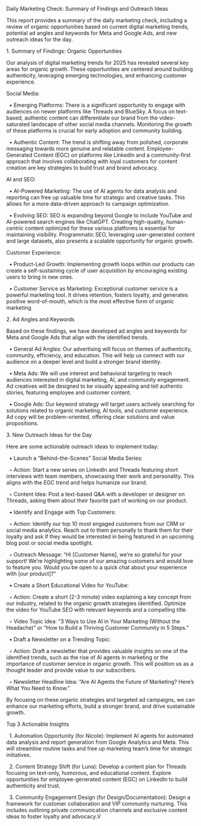 Daily Marketing Check: Summary of Findings and Outreach Ideas

This report provides a summary of the daily marketing check, including a review of organic opportunities based on current digital marketing trends, potential ad angles and keywords for Meta and Google Ads, and new outreach ideas for the day.



1\. Summary of Findings: Organic Opportunities

Our analysis of digital marketing trends for 2025 has revealed several key areas for organic growth. These opportunities are centered around building authenticity, leveraging emerging technologies, and enhancing customer experience.



Social Media:



 	•	Emerging Platforms: There is a significant opportunity to engage with audiences on newer platforms like Threads and BlueSky. A focus on text-based, authentic content can differentiate our brand from the video-saturated landscape of other social media channels. Monitoring the growth of these platforms is crucial for early adoption and community building.

 	•	Authentic Content: The trend is shifting away from polished, corporate messaging towards more genuine and relatable content. Employee-Generated Content (EGC) on platforms like LinkedIn and a community-first approach that involves collaborating with loyal customers for content creation are key strategies to build trust and brand advocacy.



AI and SEO:



 	•	AI-Powered Marketing: The use of AI agents for data analysis and reporting can free up valuable time for strategic and creative tasks. This allows for a more data-driven approach to campaign optimization.

 	•	Evolving SEO: SEO is expanding beyond Google to include YouTube and AI-powered search engines like ChatGPT. Creating high-quality, human-centric content optimized for these various platforms is essential for maintaining visibility. Programmatic SEO, leveraging user-generated content and large datasets, also presents a scalable opportunity for organic growth.



Customer Experience:



 	•	Product-Led Growth: Implementing growth loops within our products can create a self-sustaining cycle of user acquisition by encouraging existing users to bring in new ones.

 	•	Customer Service as Marketing: Exceptional customer service is a powerful marketing tool. It drives retention, fosters loyalty, and generates positive word-of-mouth, which is the most effective form of organic marketing.



2\. Ad Angles and Keywords

Based on these findings, we have developed ad angles and keywords for Meta and Google Ads that align with the identified trends.



 	•	General Ad Angles: Our advertising will focus on themes of authenticity, community, efficiency, and education. This will help us connect with our audience on a deeper level and build a stronger brand identity.

 	•	Meta Ads: We will use interest and behavioral targeting to reach audiences interested in digital marketing, AI, and community engagement. Ad creatives will be designed to be visually appealing and tell authentic stories, featuring employee and customer content.

 	•	Google Ads: Our keyword strategy will target users actively searching for solutions related to organic marketing, AI tools, and customer experience. Ad copy will be problem-oriented, offering clear solutions and value propositions.



3\. New Outreach Ideas for the Day

Here are some actionable outreach ideas to implement today:



 	•	Launch a “Behind-the-Scenes” Social Media Series:

 	◦	Action: Start a new series on LinkedIn and Threads featuring short interviews with team members, showcasing their work and personality. This aligns with the EGC trend and helps humanize our brand.

 	◦	Content Idea: Post a text-based Q\&A with a developer or designer on Threads, asking them about their favorite part of working on our product.

 	•	Identify and Engage with Top Customers:

 	◦	Action: Identify our top 10 most engaged customers from our CRM or social media analytics. Reach out to them personally to thank them for their loyalty and ask if they would be interested in being featured in an upcoming blog post or social media spotlight.

 	◦	Outreach Message: “Hi \[Customer Name], we’re so grateful for your support! We’re highlighting some of our amazing customers and would love to feature you. Would you be open to a quick chat about your experience with \[our product]?”

 	•	Create a Short Educational Video for YouTube:

 	◦	Action: Create a short (2-3 minute) video explaining a key concept from our industry, related to the organic growth strategies identified. Optimize the video for YouTube SEO with relevant keywords and a compelling title.

 	◦	Video Topic Idea: “3 Ways to Use AI in Your Marketing (Without the Headache)” or “How to Build a Thriving Customer Community in 5 Steps.”

 	•	Draft a Newsletter on a Trending Topic:

 	◦	Action: Draft a newsletter that provides valuable insights on one of the identified trends, such as the rise of AI agents in marketing or the importance of customer service in organic growth. This will position us as a thought leader and provide value to our subscribers.

 	◦	Newsletter Headline Idea: “Are AI Agents the Future of Marketing? Here’s What You Need to Know.”



By focusing on these organic strategies and targeted ad campaigns, we can enhance our marketing efforts, build a stronger brand, and drive sustainable growth.



Top 3 Actionable Insights

 	1.	Automation Opportunity (for Nicole): Implement AI agents for automated data analysis and report generation from Google Analytics and Meta. This will streamline routine tasks and free up marketing team’s time for strategic initiatives.

 	2.	Content Strategy Shift (for Luna): Develop a content plan for Threads focusing on text-only, humorous, and educational content. Explore opportunities for employee-generated content (EGC) on LinkedIn to build authenticity and trust.

 	3.	Community Engagement Design (for Design/Documentation): Design a framework for customer collaboration and VIP community nurturing. This includes outlining private communication channels and exclusive content ideas to foster loyalty and advocacy.V

